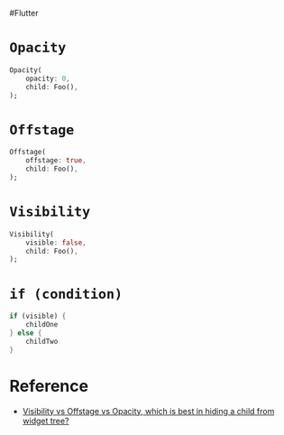 #Flutter 

# `Opacity`

```dart
Opacity(
	opacity: 0,
	child: Foo(),
);
```

# `Offstage`

```dart
Offstage(
	offstage: true,
	child: Foo(),
);
```

# `Visibility`

```dart
Visibility(
	visible: false,
	child: Foo(),
);
```

# `if (condition)`

```dart
if (visible) {
	childOne
} else {
	childTwo
}
```

# Reference

* [Visibility vs Offstage vs Opacity, which is best in hiding a child from widget tree?](https://stackoverflow.com/questions/62355547/visibility-vs-offstage-vs-opacity-which-is-best-in-hiding-a-child-from-widget-t)